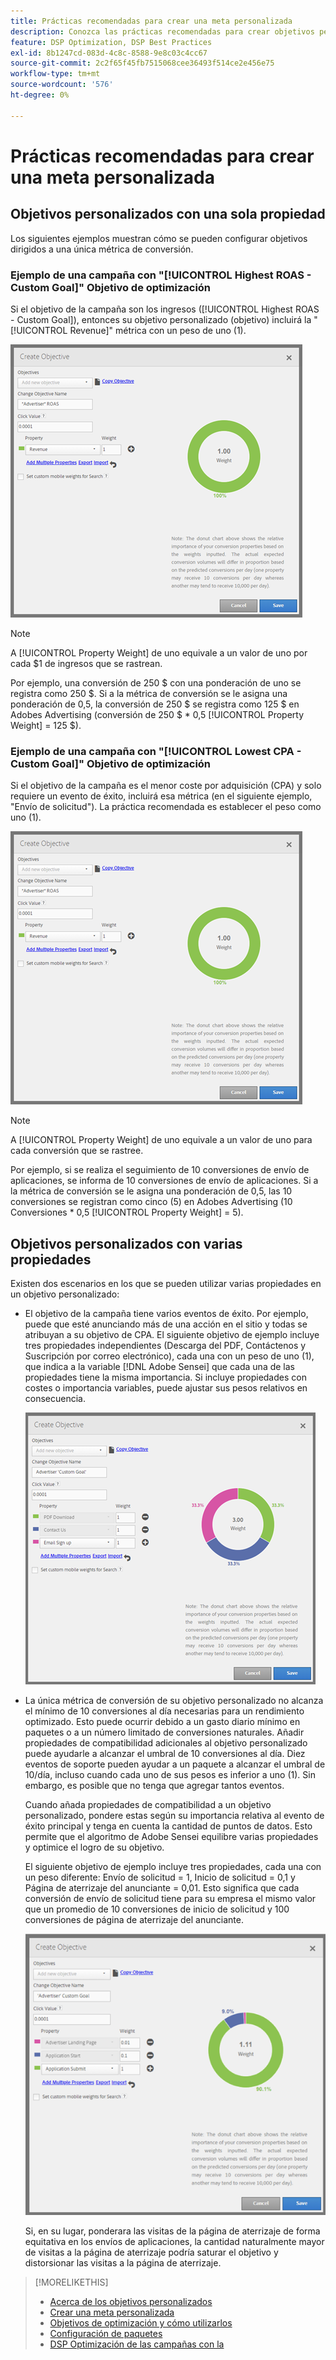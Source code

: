 ```yaml
---
title: Prácticas recomendadas para crear una meta personalizada
description: Conozca las prácticas recomendadas para crear objetivos personalizados y definir los eventos de éxito.
feature: DSP Optimization, DSP Best Practices
exl-id: 8b1247cd-083d-4c8c-8588-9e8c03c4cc67
source-git-commit: 2c2f65f45fb7515068cee36493f514ce2e456e75
workflow-type: tm+mt
source-wordcount: '576'
ht-degree: 0%

---
```


# Prácticas recomendadas para crear una meta personalizada

## Objetivos personalizados con una sola propiedad

Los siguientes ejemplos muestran cómo se pueden configurar objetivos dirigidos a una única métrica de conversión.

### Ejemplo de una campaña con &quot;[!UICONTROL Highest ROAS - Custom Goal]&quot; Objetivo de optimización

Si el objetivo de la campaña son los ingresos ([!UICONTROL Highest ROAS - Custom Goal]), entonces su objetivo personalizado (objetivo) incluirá la &quot;[!UICONTROL Revenue]&quot; métrica con un peso de uno (1).

![Ejemplo de un objetivo personalizado ROAS con una única métrica de conversión](/help/dsp/assets/custom-goal-roas.png)

>[!NOTE]
>
> A [!UICONTROL Property Weight] de uno equivale a un valor de uno por cada $1 de ingresos que se rastrean.
>
> Por ejemplo, una conversión de 250 $ con una ponderación de uno se registra como 250 $. Si a la métrica de conversión se le asigna una ponderación de 0,5, la conversión de 250 $ se registra como 125 $ en Adobes Advertising (conversión de 250 $ * 0,5 [!UICONTROL Property Weight] = 125 $).

### Ejemplo de una campaña con &quot;[!UICONTROL Lowest CPA - Custom Goal]&quot; Objetivo de optimización

Si el objetivo de la campaña es el menor coste por adquisición (CPA) y solo requiere un evento de éxito, incluirá esa métrica (en el siguiente ejemplo, &quot;Envío de solicitud&quot;). La práctica recomendada es establecer el peso como uno (1).

![Ejemplo de un objetivo personalizado de CPA con una única métrica de conversión](/help/dsp/assets/custom-goal-roas.png)

>[!NOTE]
>
> A [!UICONTROL Property Weight] de uno equivale a un valor de uno para cada conversión que se rastree.
>
> Por ejemplo, si se realiza el seguimiento de 10 conversiones de envío de aplicaciones, se informa de 10 conversiones de envío de aplicaciones.  Si a la métrica de conversión se le asigna una ponderación de 0,5, las 10 conversiones se registran como cinco (5) en Adobes Advertising (10 Conversiones * 0,5 [!UICONTROL Property Weight] = 5).

## Objetivos personalizados con varias propiedades

Existen dos escenarios en los que se pueden utilizar varias propiedades en un objetivo personalizado:

* El objetivo de la campaña tiene varios eventos de éxito. Por ejemplo, puede que esté anunciando más de una acción en el sitio y todas se atribuyan a su objetivo de CPA. El siguiente objetivo de ejemplo incluye tres propiedades independientes (Descarga del PDF, Contáctenos y Suscripción por correo electrónico), cada una con un peso de uno (1), que indica a la variable [!DNL Adobe Sensei] que cada una de las propiedades tiene la misma importancia. Si incluye propiedades con costes o importancia variables, puede ajustar sus pesos relativos en consecuencia.

  ![ejemplo de un objetivo personalizado con varias propiedades](/help/dsp/assets/custom-goal-multiple-properties.png)

* La única métrica de conversión de su objetivo personalizado no alcanza el mínimo de 10 conversiones al día necesarias para un rendimiento optimizado. Esto puede ocurrir debido a un gasto diario mínimo en paquetes o a un número limitado de conversiones naturales. Añadir propiedades de compatibilidad adicionales al objetivo personalizado puede ayudarle a alcanzar el umbral de 10 conversiones al día. Diez eventos de soporte pueden ayudar a un paquete a alcanzar el umbral de 10/día, incluso cuando cada uno de sus pesos es inferior a uno (1). Sin embargo, es posible que no tenga que agregar tantos eventos.

  Cuando añada propiedades de compatibilidad a un objetivo personalizado, pondere estas según su importancia relativa al evento de éxito principal y tenga en cuenta la cantidad de puntos de datos. Esto permite que el algoritmo de Adobe Sensei equilibre varias propiedades y optimice el logro de su objetivo.

  El siguiente objetivo de ejemplo incluye tres propiedades, cada una con un peso diferente: Envío de solicitud = 1, Inicio de solicitud = 0,1 y Página de aterrizaje del anunciante = 0,01. Esto significa que cada conversión de envío de solicitud tiene para su empresa el mismo valor que un promedio de 10 conversiones de inicio de solicitud y 100 conversiones de página de aterrizaje del anunciante.

  ![ejemplo de un objetivo personalizado con varias propiedades](/help/dsp/assets/custom-goal-multiple-properties2.png)

  Si, en su lugar, ponderara las visitas de la página de aterrizaje de forma equitativa en los envíos de aplicaciones, la cantidad naturalmente mayor de visitas a la página de aterrizaje podría saturar el objetivo y distorsionar las visitas a la página de aterrizaje.<!--reword-->

>[!MORELIKETHIS]
>
>* [Acerca de los objetivos personalizados](custom-goal-about.md)
>* [Crear una meta personalizada](custom-goal-create.md)
>* [Objetivos de optimización y cómo utilizarlos](optimization-goals.md)
>* [Configuración de paquetes](/help/dsp/campaign-management/packages/package-settings.md)
> * [DSP Optimización de las campañas con la](optimization-how-dsp-optimizes-campaigns.md)
